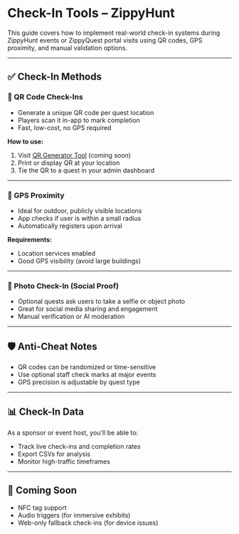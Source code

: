 # Check-In Tools – ZippyHunt

This guide covers how to implement real-world check-in systems during ZippyHunt events or ZippyQuest portal visits using QR codes, GPS proximity, and manual validation options.

---

## ✅ Check-In Methods

### 🧾 QR Code Check-Ins
- Generate a unique QR code per quest location
- Players scan it in-app to mark completion
- Fast, low-cost, no GPS required

**How to use:**
1. Visit [QR Generator Tool](#) (coming soon)
2. Print or display QR at your location
3. Tie the QR to a quest in your admin dashboard

---

### 📍 GPS Proximity
- Ideal for outdoor, publicly visible locations
- App checks if user is within a small radius
- Automatically registers upon arrival

**Requirements:**
- Location services enabled
- Good GPS visibility (avoid large buildings)

---

### 📸 Photo Check-In (Social Proof)
- Optional quests ask users to take a selfie or object photo
- Great for social media sharing and engagement
- Manual verification or AI moderation

---

## 🛡️ Anti-Cheat Notes

- QR codes can be randomized or time-sensitive
- Use optional staff check marks at major events
- GPS precision is adjustable by quest type

---

## 📊 Check-In Data

As a sponsor or event host, you'll be able to:
- Track live check-ins and completion rates
- Export CSVs for analysis
- Monitor high-traffic timeframes

---

## 🧪 Coming Soon

- NFC tag support
- Audio triggers (for immersive exhibits)
- Web-only fallback check-ins (for device issues)

